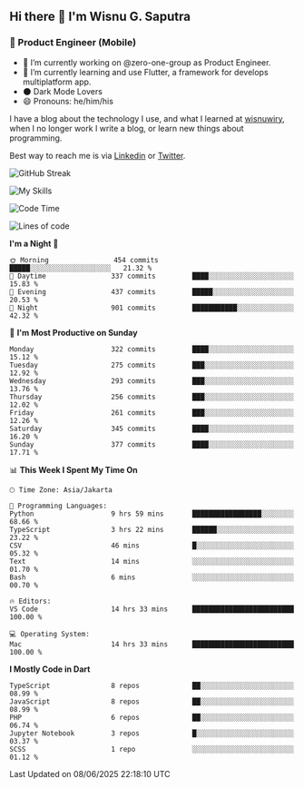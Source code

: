 ## Hi there 👋 I'm Wisnu G. Saputra

### :mobile_phone_off: Product Engineer (Mobile)

- 🔭 I’m currently working on @zero-one-group as Product Engineer.
- 🌱 I’m currently learning and use Flutter, a framework for develops multiplatform app.
- 🌑 Dark Mode Lovers
- 😄 Pronouns: he/him/his

I have a blog about the technology I use, and what I learned at [wisnuwiry](https://wisnuwiry.space/), when I no longer work I write a blog, or learn new things about programming.

Best way to reach me is via [Linkedin](https://www.linkedin.com/in/wisnu-saputra/) or [Twitter](https://twitter.com/wisnuwiry).

![GitHub Streak](https://streak-stats.demolab.com?user=wisnuwiry&theme=dark&hide_border=true)

![My Skills](https://skillicons.dev/icons?i=dart,flutter,kotlin,swift,go,js,css,neovim,git,linux&perline=5)

<!--START_SECTION:waka-->
![Code Time](http://img.shields.io/badge/Code%20Time-1%2C926%20hrs%2043%20mins-blue)

![Lines of code](https://img.shields.io/badge/From%20Hello%20World%20I%27ve%20Written-4.0%20million%20lines%20of%20code-blue)

**I'm a Night 🦉** 

```text
🌞 Morning                454 commits         █████░░░░░░░░░░░░░░░░░░░░   21.32 % 
🌆 Daytime                337 commits         ████░░░░░░░░░░░░░░░░░░░░░   15.83 % 
🌃 Evening                437 commits         █████░░░░░░░░░░░░░░░░░░░░   20.53 % 
🌙 Night                  901 commits         ███████████░░░░░░░░░░░░░░   42.32 % 
```
📅 **I'm Most Productive on Sunday** 

```text
Monday                   322 commits         ████░░░░░░░░░░░░░░░░░░░░░   15.12 % 
Tuesday                  275 commits         ███░░░░░░░░░░░░░░░░░░░░░░   12.92 % 
Wednesday                293 commits         ███░░░░░░░░░░░░░░░░░░░░░░   13.76 % 
Thursday                 256 commits         ███░░░░░░░░░░░░░░░░░░░░░░   12.02 % 
Friday                   261 commits         ███░░░░░░░░░░░░░░░░░░░░░░   12.26 % 
Saturday                 345 commits         ████░░░░░░░░░░░░░░░░░░░░░   16.20 % 
Sunday                   377 commits         ████░░░░░░░░░░░░░░░░░░░░░   17.71 % 
```


📊 **This Week I Spent My Time On** 

```text
🕑︎ Time Zone: Asia/Jakarta

💬 Programming Languages: 
Python                   9 hrs 59 mins       █████████████████░░░░░░░░   68.66 % 
TypeScript               3 hrs 22 mins       ██████░░░░░░░░░░░░░░░░░░░   23.22 % 
CSV                      46 mins             █░░░░░░░░░░░░░░░░░░░░░░░░   05.32 % 
Text                     14 mins             ░░░░░░░░░░░░░░░░░░░░░░░░░   01.70 % 
Bash                     6 mins              ░░░░░░░░░░░░░░░░░░░░░░░░░   00.70 % 

🔥 Editors: 
VS Code                  14 hrs 33 mins      █████████████████████████   100.00 % 

💻 Operating System: 
Mac                      14 hrs 33 mins      █████████████████████████   100.00 % 
```

**I Mostly Code in Dart** 

```text
TypeScript               8 repos             ██░░░░░░░░░░░░░░░░░░░░░░░   08.99 % 
JavaScript               8 repos             ██░░░░░░░░░░░░░░░░░░░░░░░   08.99 % 
PHP                      6 repos             ██░░░░░░░░░░░░░░░░░░░░░░░   06.74 % 
Jupyter Notebook         3 repos             █░░░░░░░░░░░░░░░░░░░░░░░░   03.37 % 
SCSS                     1 repo              ░░░░░░░░░░░░░░░░░░░░░░░░░   01.12 % 
```




 Last Updated on 08/06/2025 22:18:10 UTC
<!--END_SECTION:waka-->
